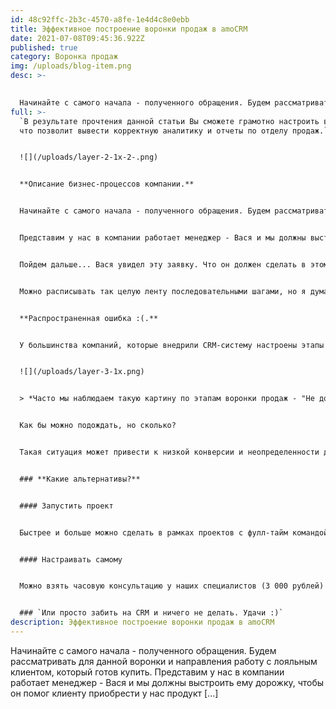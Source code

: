 ```yaml
---
id: 48c92ffc-2b3c-4570-a8fe-1e4d4c8e0ebb
title: Эффективное построение воронки продаж в amoCRM
date: 2021-07-08T09:45:36.922Z
published: true
category: Воронка продаж
img: /uploads/blog-item.png
desc: >-
  

  Начинайте с самого начала - полученного обращения. Будем рассматривать для данной воронки и направления работу с лояльным клиентом, который готов купить. Представим у нас в компании работает менеджер - Вася и мы должны выстроить ему дорожку, чтобы он помог клиенту приобрести у нас продукт \[...]
full: >-
  `В результате прочтения данной статьи Вы сможете грамотно настроить воронку,
  что позволит вывести корректную аналитику и отчеты по отделу продаж.`


  ![](/uploads/layer-2-1x-2-.png)


  **Описание бизнес-процессов компании.**


  Начинайте с самого начала - полученного обращения. Будем рассматривать для данной воронки и направления работу с лояльным клиентом, который готов купить. 


  Представим у нас в компании работает менеджер - Вася и мы должны выстроить ему дорожку, чтобы он помог клиенту приобрести у нас продукт. Наши этапы должны быть фактом законченного действия, поэтому все заявки будут попадать на этап "Получена новая заявка" или просто "Новая заявка", или "Получен новый лид", или еще проще "Получено обращение", т.е данный этап будет означать, что в компанию обратился клиент.


  Пойдем дальше... Вася увидел эту заявку. Что он должен сделать в этом случае? Следующим шагом Васе необходимо взять эту заявку в работу и связаться с ним, но чтобы за Василием закрепить данного клиента в начале нужно принять в работу. И фактом законченного действия после того, как Вася увидел эту заявку будет являться этап "Принято в работу".


  Можно расписывать так целую ленту последовательными шагами, но я думаю  мысль понятна. Каждый этап процесса должен отвечать на вопрос "Что сделано?". Таким образом будет ясно и менеджерам, и руководителям, что нужно сделать, чтобы продать.


  **Распространенная ошибка :(.**


  У большинства компаний, которые внедрили CRM-систему настроены этапы - Ждуны. 


  ![](/uploads/layer-3-1x.png)


  > *Часто мы наблюдаем такую картину по этапам воронки продаж - "Не дозвонились", "Переговоры", "Отправка КП", "Ожидаем оплаты" и даже "Не целевой" и многие др.*


  Как бы можно подождать, но сколько?


  Такая ситуация может привести к низкой конверсии и неопределенности действий на том или ином этапе, что приведет к потери денег и времени. Поэтому помогите менеджерам и самой компании развиваться и делать следующие шаги к продажам.


  ### **Какие альтернативы?**


  #### Запустить проект


  Быстрее и больше можно сделать в рамках проектов с фулл-тайм командой и внедрением бизнес-процессов (от 400 000 рублей).


  #### Настраивать самому


  Можно взять часовую консультацию у наших специалистов (3 000 рублей)


  ### `Или просто забить на CRM и ничего не делать. Удачи :)`
description: Эффективное построение воронки продаж в amoCRM
---
```


Начинайте с самого начала - полученного обращения. Будем рассматривать для данной воронки и направления работу с лояльным клиентом, который готов купить. Представим у нас в компании работает менеджер - Вася и мы должны выстроить ему дорожку, чтобы он помог клиенту приобрести у нас продукт \[...]
